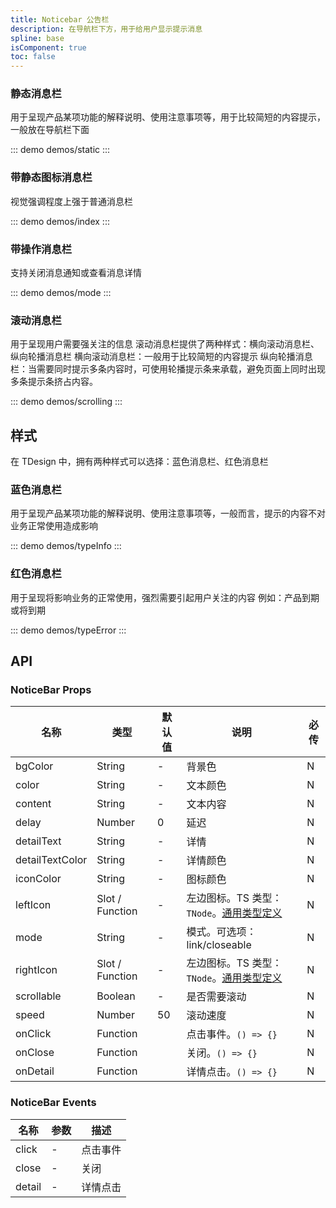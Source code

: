 ```yaml
---
title: Noticebar 公告栏
description: 在导航栏下方，用于给用户显示提示消息
spline: base
isComponent: true
toc: false
---
```


### 静态消息栏

用于呈现产品某项功能的解释说明、使用注意事项等，用于比较简短的内容提示，一般放在导航栏下面

::: demo demos/static
:::

### 带静态图标消息栏

视觉强调程度上强于普通消息栏

::: demo demos/index
:::

### 带操作消息栏

支持关闭消息通知或查看消息详情

::: demo demos/mode
:::

### 滚动消息栏

用于呈现用户需要强关注的信息
滚动消息栏提供了两种样式：横向滚动消息栏、纵向轮播消息栏
横向滚动消息栏：一般用于比较简短的内容提示
纵向轮播消息栏：当需要同时提示多条内容时，可使用轮播提示条来承载，避免页面上同时出现多条提示条挤占内容。

::: demo demos/scrolling
:::

## 样式

在 TDesign 中，拥有两种样式可以选择：蓝色消息栏、红色消息栏

### 蓝色消息栏

用于呈现产品某项功能的解释说明、使用注意事项等，一般而言，提示的内容不对业务正常使用造成影响

::: demo demos/typeInfo
:::

### 红色消息栏

用于呈现将影响业务的正常使用，强烈需要引起用户关注的内容 例如：产品到期或将到期

::: demo demos/typeError
:::

## API

### NoticeBar Props
名称 | 类型 | 默认值 | 说明 | 必传
-- | -- | -- | -- | --
bgColor | String | - | 背景色 | N
color | String | - | 文本颜色 | N
content | String | - | 文本内容 | N
delay | Number | 0 | 延迟 | N
detailText | String | - | 详情 | N
detailTextColor | String | - | 详情颜色 | N
iconColor | String | - | 图标颜色 | N
leftIcon | Slot / Function | - | 左边图标。TS 类型：`TNode`。[通用类型定义](/tdesign-mobile-vue/blob/develop/src/common.ts) | N
mode | String | - | 模式。可选项：link/closeable | N
rightIcon | Slot / Function | - | 左边图标。TS 类型：`TNode`。[通用类型定义](/tdesign-mobile-vue/blob/develop/src/common.ts) | N
scrollable | Boolean | - | 是否需要滚动 | N
speed | Number | 50 | 滚动速度 | N
onClick | Function |  | 点击事件。`() => {}` | N
onClose | Function |  | 关闭。`() => {}` | N
onDetail | Function |  | 详情点击。`() => {}` | N

### NoticeBar Events
名称 | 参数 | 描述
-- | -- | --
click | - | 点击事件
close | - | 关闭
detail | - | 详情点击
